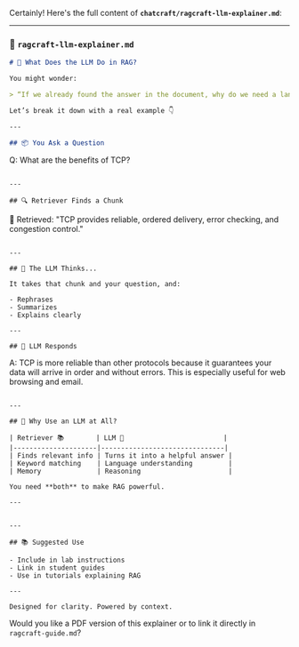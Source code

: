 Certainly! Here's the full content of **`chatcraft/ragcraft-llm-explainer.md`**:

---

### 📄 `ragcraft-llm-explainer.md`

```markdown
# 🤖 What Does the LLM Do in RAG?

You might wonder:

> “If we already found the answer in the document, why do we need a language model?”

Let’s break it down with a real example 👇

---

## 📦 You Ask a Question

```
Q: What are the benefits of TCP?
```

---

## 🔍 Retriever Finds a Chunk

```
📄 Retrieved:
"TCP provides reliable, ordered delivery,
error checking, and congestion control."
```

---

## 🤖 The LLM Thinks...

It takes that chunk and your question, and:

- Rephrases  
- Summarizes  
- Explains clearly

---

## 💬 LLM Responds

```
A: TCP is more reliable than other protocols because it guarantees your data will arrive in order and without errors. This is especially useful for web browsing and email.
```

---

## 🧠 Why Use an LLM at All?

| Retriever 📚        | LLM 🤖                         |
|---------------------|-------------------------------|
| Finds relevant info | Turns it into a helpful answer |
| Keyword matching    | Language understanding         |
| Memory              | Reasoning                      |

You need **both** to make RAG powerful.

---


---

## 📚 Suggested Use

- Include in lab instructions  
- Link in student guides  
- Use in tutorials explaining RAG

---

Designed for clarity. Powered by context.
```

Would you like a PDF version of this explainer or to link it directly in `ragcraft-guide.md`?